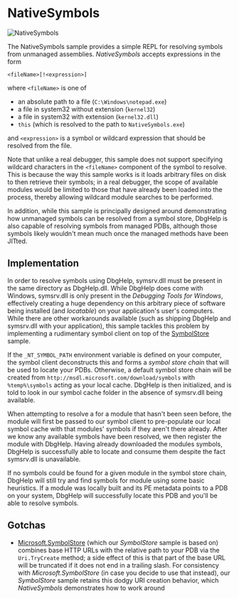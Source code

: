 # NativeSymbols

![NativeSymbols](https://raw.githubusercontent.com/lordmilko/ClrDebug/master/assets/NativeSymbols.png)

The NativeSymbols sample provides a simple REPL for resolving symbols from unmanaged assemblies. *NativeSymbols* accepts expressions in the form

    <fileName>[!<expression>]

where `<fileName>` is one of

* an absolute path to a file (`C:\Windows\notepad.exe`)
* a file in system32 without extension (`kernel32`)
* a file in system32 with extension (`kernel32.dll`)
* `this` (which is resolved to the path to `NativeSymbols.exe`)

and `<expression>` is a symbol or wildcard expression that should be resolved from the file.

Note that unlike a real debugger, this sample does not support specifying wildcard characters in the `<fileName>` component of the symbol to resolve. This is because the way this sample works is it loads arbitrary files on disk to then retrieve their symbols; in a real debugger, the scope of available modules would be limited to those that have already been loaded into the process, thereby allowing wildcard module searches to be performed.

In addition, while this sample is principally designed around demonstrating how unmanaged symbols can be resolved from a symbol store, DbgHelp is also capable of resolving symbols from managed PDBs,
although those symbols likely wouldn't mean much once the managed methods have been JITted.

## Implementation

In order to resolve symbols using DbgHelp, symsrv.dll must be present in the same directory as DbgHelp.dll. While DbgHelp does come with Windows, symsrv.dll is only present in the *Debugging Tools for Windows*, effectively creating a huge dependency on this arbitrary piece of software being installed (and *locatable*) on your application's user's computers. While there are other workarounds available (such as shipping DbgHelp and symsrv.dll with your application), this sample tackles this problem by implementing a rudimentary symbol client on top of the [SymbolStore](https://github.com/lordmilko/ClrDebug/tree/master/Samples/PEReader) sample.

If the `_NT_SYMBOL_PATH` environment variable is defined on your computer, the symbol client deconstructs this and forms a *symbol store chain* that will be used to locate your PDBs. Otherwise, a default symbol store chain will be created from `http://msdl.microsoft.com/download/symbols` with `%temp%\symbols` acting as your local cache. DbgHelp is then initialized, and is told to look in our symbol cache folder in the absence of symsrv.dll being available.

When attempting to resolve a for a module that hasn't been seen before, the module will first be passed to our symbol client to pre-populate our local symbol cache with that modules' symbols if they aren't there already. After we know any available symbols have been resolved, we then register the module with DbgHelp. Having already downloaded the modules symbols, DbgHelp is successfully able to locate and consume them despite the fact symsrv.dll is unavailable.

If no symbols could be found for a given module in the symbol store chain, DbgHelp will still try and find symbols for module using some basic heuristics. If a module was locally built and its PE metadata points to a PDB on your system, DbgHelp will successfully locate this PDB and you'll be able to resolve symbols.

## Gotchas

* [Microsoft.SymbolStore](https://github.com/dotnet/symstore) (which our *SymbolStore* sample is based on) combines base HTTP URLs with the relative path to your PDB via the `Uri.TryCreate` method; a side effect of this is that part of the base URL will be truncated if it does not end in a trailing slash. For consistency with *Microsoft.SymbolStore* (in case you decide to use that instead), our *SymbolStore* sample retains this dodgy URI creation behavior, which *NativeSymbols* demonstrates how to work around